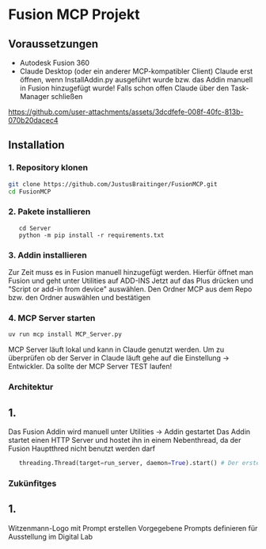 # Fusion MCP Projekt

## Voraussetzungen

- Autodesk Fusion 360
- Claude Desktop (oder ein anderer MCP-kompatibler Client)
Claude erst öffnen, wenn InstallAddin.py ausgeführt wurde bzw. das Addin manuell in Fusion hinzugefügt wurde!
Falls schon offen Claude über den Task-Manager schließen



https://github.com/user-attachments/assets/3dcdfefe-008f-40fc-813b-070b20dacec4



## Installation

### 1. Repository klonen

```bash
git clone https://github.com/JustusBraitinger/FusionMCP.git
cd FusionMCP
```
### 2. Pakete installieren

   ```pip install uv mcp fastmcp
      cd Server
      python -m pip install -r requirements.txt

```
### 3. Addin installieren
Zur Zeit muss es in Fusion manuell hinzugefügt werden.
Hierfür öffnet man Fusion und geht unter Utilities auf ADD-INS
Jetzt auf das Plus drücken und  "Script or add-in from device" auswählen.
Den Ordner MCP aus dem Repo bzw. den Ordner auswählen und bestätigen



### 4. MCP Server starten
```bash
uv run mcp install MCP_Server.py

```
MCP Server läuft lokal und kann in Claude genutzt werden.
Um zu überprüfen ob der Server in Claude läuft gehe auf die Einstellung -> Entwickler. Da sollte der MCP Server TEST laufen!







### Architektur

## 1.
Das Fusion Addin wird manuell unter Utilities -> Addin gestartet
Das Addin startet einen HTTP Server und hostet ihn in einem Nebenthread, da der Fusion Hauptthred nicht benutzt werden darf
```python
   threading.Thread(target=run_server, daemon=True).start() # Der erste Thread startet den HTTP Server im Hintergrund
```











### Zukünfitges

## 1. 
Witzenmann-Logo mit Prompt erstellen
Vorgegebene Prompts definieren für Ausstellung im Digital Lab


